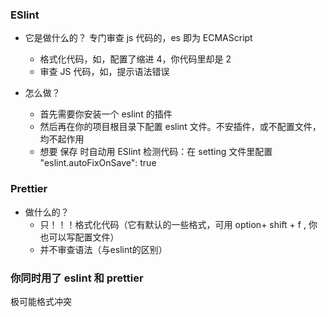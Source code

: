 ### ESlint
- 它是做什么的？ 专门审查 js 代码的，es 即为 ECMAScript
  - 格式化代码，如，配置了缩进 4，你代码里却是 2
  - 审查 JS 代码，如，提示语法错误

- 怎么做？
  - 首先需要你安装一个 eslint 的插件
  - 然后再在你的项目根目录下配置 eslint 文件。不安插件，或不配置文件，均不起作用
  - 想要 保存 时自动用 ESlint 检测代码：在 setting 文件里配置 "eslint.autoFixOnSave": true

### Prettier
- 做什么的？
  - 只！！！格式化代码（它有默认的一些格式，可用 option+ shift + f , 你也可以写配置文件）
  - 并不审查语法（与eslint的区别）

### 你同时用了 eslint 和 prettier
极可能格式冲突

